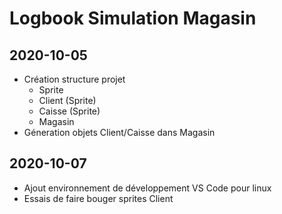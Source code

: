 # Logbook Simulation Magasin
## 2020-10-05
* Création structure projet
  * Sprite
  * Client (Sprite)
  * Caisse (Sprite)
  * Magasin
* Géneration objets Client/Caisse dans Magasin
## 2020-10-07
* Ajout environnement de développement VS Code pour linux
* Essais de faire bouger sprites Client